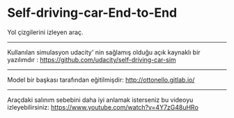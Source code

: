 # Self-driving-car-End-to-End

Yol çizgilerini izleyen araç.

--------------------------------------------------
Kullanılan simulasyon udacity' nin sağlamış olduğu açık kaynaklı bir yazılımdır : https://github.com/udacity/self-driving-car-sim

---------------------------------------------------
Model bir başkası tarafından eğitilmişdir:
http://ottonello.gitlab.io/

---------------------------------------------------
Araçdaki salınım sebebini daha iyi anlamak isterseniz bu videoyu izleyebilirsiniz:
https://www.youtube.com/watch?v=4Y7zG48uHRo
